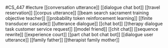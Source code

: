 #CS_447
#lecture
[[conversation utterance]]
[[dialogue chat bot]]
[[travel reservation]]
[[corpus utterance]]
[[beam search sacrament training objective teacher]]
[[probability token reinforcement learning]]
[[finite transducer cascade]]
[[utterance dialogue]]
[[chat bot]]
[[therapy dialogue task customer service request]]
[[model friend]]
[[chit chat]]
[[sequence rewrite]]
[[experience court]]
[[part chat bot chat bot]]
[[dialogue user utterance]]
[[family father]]
[[therapist family mother]]
